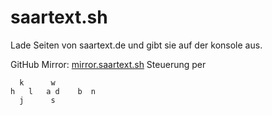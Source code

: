 # saartext.sh

Lade Seiten von saartext.de und gibt sie auf der konsole aus.

GitHub Mirror: [mirror.saartext.sh](https://github.com/zentonic/mirror.saartext.sh)
Steuerung per

~~~
  k      w
h   l   a d    b  n
  j      s
~~~
